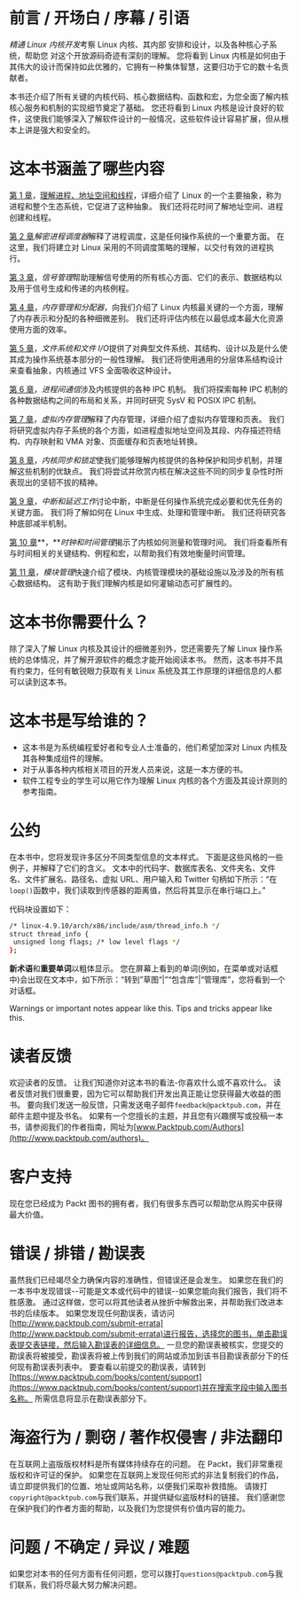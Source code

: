 # 前言 / 开场白 / 序幕 / 引语

*精通 Linux 内核开发*考察 Linux 内核、其内部
安排和设计，以及各种核心子系统，帮助您
对这个开放源码奇迹有深刻的理解。 您将看到 Linux 内核是如何由于其伟大的设计而保持如此优雅的，它拥有一种集体智慧，这要归功于它的数十名贡献者。

本书还介绍了所有关键的内核代码、核心数据结构、函数和宏，为您全面了解内核核心服务和机制的实现细节奠定了基础。 您还将看到 Linux 内核是设计良好的软件，这使我们能够深入了解软件设计的一般情况，这些软件设计容易扩展，但从根本上讲是强大和安全的。

# 这本书涵盖了哪些内容

[第 1 章](01.html#J2B80-7300e3ede2f245b0b80e1b18d02a323f)，[理解进程、地址空间和线程](01.html#J2B80-7300e3ede2f245b0b80e1b18d02a323f)，详细介绍了 Linux 的一个主要抽象，称为进程和整个生态系统，它促进了这种抽象。 我们还将花时间了解地址空间、进程创建和线程。

[第 2 章](02.html#2D7TI0-7300e3ede2f245b0b80e1b18d02a323f)*解密进程调度器*解释了进程调度，这是任何操作系统的一个重要方面。 在这里，我们将建立对 Linux 采用的不同调度策略的理解，以交付有效的进程执行。

[第 3 章](03.html#3279U0-7300e3ede2f245b0b80e1b18d02a323f)，*信号管理*帮助理解信号使用的所有核心方面、它们的表示、数据结构以及用于信号生成和传递的内核例程。

[第 4 章](04.html#3HFIU0-7300e3ede2f245b0b80e1b18d02a323f)，*内存管理和分配器*，向我们介绍了 Linux 内核最关键的一个方面，理解了内存表示和分配的各种细微差别。 我们还将评估内核在以最低成本最大化资源使用方面的效率。

[第 5 章](00.html)，*文件系统和文件 I/O*提供了对典型文件系统、其结构、设计以及是什么使其成为操作系统基本部分的一般性理解。 我们还将使用通用的分层体系结构设计来查看抽象，内核通过 VFS 全面吸收这种设计。

[第 6 章](06.html#5BL580-7300e3ede2f245b0b80e1b18d02a323f)，*进程间通信*涉及内核提供的各种 IPC 机制。 我们将探索每种 IPC 机制的各种数据结构之间的布局和关系，并同时研究 SysV 和 POSIX IPC 机制。

[第 7 章](07.html#5UNGG0-7300e3ede2f245b0b80e1b18d02a323f)，*虚拟内存管理*解释了内存管理，详细介绍了虚拟内存管理和页表。 我们将研究虚拟内存子系统的各个方面，如进程虚拟地址空间及其段、内存描述符结构、内存映射和 VMA 对象、页面缓存和页表地址转换。

[第 8 章](08.html#67A5I0-7300e3ede2f245b0b80e1b18d02a323f)，*内核同步和锁定*使我们能够理解内核提供的各种保护和同步机制，并理解这些机制的优缺点。 我们将尝试并欣赏内核在解决这些不同的同步复杂性时所表现出的坚韧不拔的精神。

[第 9 章](09.html#6RB1C0-7300e3ede2f245b0b80e1b18d02a323f)，*中断和延迟工作*讨论中断，中断是任何操作系统完成必要和优先任务的关键方面。 我们将了解如何在 Linux 中生成、处理和管理中断。 我们还将研究各种底部减半机制。

[第 10 章](10.html#7CGBG0-7300e3ede2f245b0b80e1b18d02a323f)**，***时钟和时间管理*揭示了内核如何测量和管理时间。 我们将查看所有与时间相关的关键结构、例程和宏，以帮助我们有效地衡量时间管理。

[第 11 章](11.html#83CP00-7300e3ede2f245b0b80e1b18d02a323f)，*模块管理*快速介绍了模块、内核管理模块的基础设施以及涉及的所有核心数据结构。 这有助于我们理解内核是如何灌输动态可扩展性的。

# 这本书你需要什么？

除了深入了解 Linux 内核及其设计的细微差别外，您还需要先了解 Linux 操作系统的总体情况，并了解开源软件的概念才能开始阅读本书。 然而，这本书并不具有约束力，任何有敏锐眼力获取有关 Linux 系统及其工作原理的详细信息的人都可以读到这本书。

# 这本书是写给谁的？

*   这本书是为系统编程爱好者和专业人士准备的，他们希望加深对 Linux 内核及其各种集成组件的理解。
*   对于从事各种内核相关项目的开发人员来说，这是一本方便的书。
*   软件工程专业的学生可以用它作为理解 Linux 内核的各个方面及其设计原则的参考指南。

# 公约

在本书中，您将发现许多区分不同类型信息的文本样式。 下面是这些风格的一些例子，并解释了它们的含义。 文本中的代码字、数据库表名、文件夹名、文件名、文件扩展名、路径名、虚拟 URL、用户输入和 Twitter 句柄如下所示：“在`loop()`函数中，我们读取到传感器的距离值，然后将其显示在串行端口上。”

代码块设置如下：

```sh
/* linux-4.9.10/arch/x86/include/asm/thread_info.h */
struct thread_info {
 unsigned long flags; /* low level flags */
};
```

**新术语**和**重要单词**以粗体显示。 您在屏幕上看到的单词(例如，在菜单或对话框中)会出现在文本中，如下所示：“转到”草图“|”“包含库”|“管理库”，您将看到一个对话框。

Warnings or important notes appear like this. Tips and tricks appear like this.

# 读者反馈

欢迎读者的反馈。 让我们知道你对这本书的看法-你喜欢什么或不喜欢什么。 读者反馈对我们很重要，因为它可以帮助我们开发出真正能让您获得最大收益的图书。 要向我们发送一般反馈，只需发送电子邮件`feedback@packtpub.com`，并在邮件主题中提及书名。 如果有一个您擅长的主题，并且您有兴趣撰写或投稿一本书，请参阅我们的作者指南，网址为[www.Packtpub.com/Authors](http://www.packtpub.com/authors)。

# 客户支持

现在您已经成为 Packt 图书的拥有者，我们有很多东西可以帮助您从购买中获得最大价值。

# 错误 / 排错 / 勘误表

虽然我们已经竭尽全力确保内容的准确性，但错误还是会发生。 如果您在我们的一本书中发现错误--可能是文本或代码中的错误--如果您能向我们报告，我们将不胜感激。 通过这样做，您可以将其他读者从挫折中解救出来，并帮助我们改进本书的后续版本。 如果您发现任何勘误表，请访问[http://www.packtpub.com/submit-errata](http://www.packtpub.com/submit-errata)进行报告，选择您的图书，单击勘误表提交表链接，然后输入勘误表的详细信息。 一旦您的勘误表被核实，您提交的勘误表将被接受，勘误表将被上传到我们的网站或添加到该书目勘误表部分下的任何现有勘误表列表中。 要查看以前提交的勘误表，请转到[https://www.packtpub.com/books/content/support](https://www.packtpub.com/books/content/support)并在搜索字段中输入图书名称。 所需信息将显示在勘误表部分下。

# 海盗行为 / 剽窃 / 著作权侵害 / 非法翻印

在互联网上盗版版权材料是所有媒体持续存在的问题。 在 Packt，我们非常重视版权和许可证的保护。 如果您在互联网上发现任何形式的非法复制我们的作品，请立即提供我们的位置、地址或网站名称，以便我们采取补救措施。 请拨打`copyright@packtpub.com`与我们联系，并提供疑似盗版材料的链接。 我们感谢您在保护我们的作者方面的帮助，以及我们为您提供有价值内容的能力。

# 问题 / 不确定 / 异议 / 难题

如果您对本书的任何方面有任何问题，您可以拨打`questions@packtpub.com`与我们联系，我们将尽最大努力解决问题。